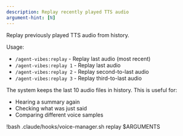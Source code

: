```yaml
---
description: Replay recently played TTS audio
argument-hint: [N]
---
```


Replay previously played TTS audio from history.

Usage:

- `/agent-vibes:replay` - Replay last audio (most recent)
- `/agent-vibes:replay 1` - Replay last audio
- `/agent-vibes:replay 2` - Replay second-to-last audio
- `/agent-vibes:replay 3` - Replay third-to-last audio

The system keeps the last 10 audio files in history. This is useful for:

- Hearing a summary again
- Checking what was just said
- Comparing different voice samples

!bash .claude/hooks/voice-manager.sh replay $ARGUMENTS
